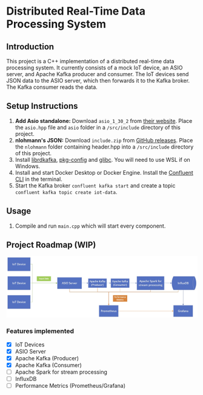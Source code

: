 # Distributed Real-Time Data Processing System

## Introduction
This project is a C++ implementation of a distributed real-time data processing system. It currently consists of a mock IoT device, an ASIO server, and Apache Kafka producer and consumer. The IoT devices send JSON data to the ASIO server, which then forwards it to the Kafka broker. The Kafka consumer reads the data.

## Setup Instructions
1. **Add Asio standalone:** Download `asio_1_30_2` from [their website](https://think-async.com/Asio/Download.html). Place the `asio.hpp` file and `asio` folder in a `/src/include` directory of this project.
2. **nlohmann's JSON:** Download `include.zip` from [GitHub releases](https://github.com/nlohmann/json). Place the `nlohmann` folder containing header.hpp into a `/src/include` directory of this project.
3. Install [librdkafka](https://github.com/confluentinc/librdkafka?tab=readme-ov-file#installation), [pkg-config](https://www.freedesktop.org/wiki/Software/pkg-config/) and [glibc](https://www.gnu.org/software/libc/). You will need to use WSL if on Windows.
4. Install and start Docker Desktop or Docker Engine. Install the [Confluent CLI](https://docs.confluent.io/confluent-cli/current/install.html) in the terminal.
5. Start the Kafka broker ``confluent kafka start`` and create a topic ``confluent kafka topic create iot-data``.

## Usage
1. Compile and run `main.cpp` which will start every component.

## Project Roadmap (WIP)
![Alt Text](images/flowchart.jpg)

### Features implemented
- [x] IoT Devices
- [x] ASIO Server
- [x] Apache Kafka (Producer)
- [x] Apache Kafka (Consumer)
- [ ] Apache Spark for stream processing
- [ ] InfluxDB
- [ ] Performance Metrics (Prometheus/Grafana)
